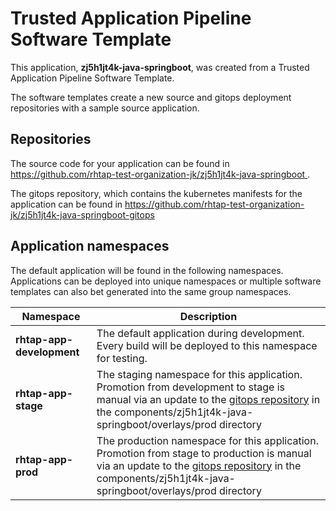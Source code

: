 # Trusted Application Pipeline Software Template

This application, **zj5h1jt4k-java-springboot**, was created from a Trusted Application Pipeline Software Template.

The software templates create a new source and gitops deployment repositories with a sample source application. 

## Repositories

The source code for your application can be found in [https://github.com/rhtap-test-organization-jk/zj5h1jt4k-java-springboot ](https://github.com/rhtap-test-organization-jk/zj5h1jt4k-java-springboot ).
 
The gitops repository, which contains the kubernetes manifests for the application can be found in 
[https://github.com/rhtap-test-organization-jk/zj5h1jt4k-java-springboot-gitops ](https://github.com/rhtap-test-organization-jk/zj5h1jt4k-java-springboot-gitops ) 

## Application namespaces 

The default application will be found in the following namespaces. Applications can be deployed into unique namespaces or multiple software templates can also bet generated into the same group namespaces.  

|  Namespace   |  Description   |  
| -------- | -------- |   
| **rhtap-app-development** | The default application during development. Every build will be deployed to this namespace for testing. | 
| **rhtap-app-stage** | The staging namespace for this application. Promotion from development to stage is manual via an update to the [gitops repository](https://github.com/rhtap-test-organization-jk/zj5h1jt4k-java-springboot-gitops ) in the components/zj5h1jt4k-java-springboot/overlays/prod directory |  
| **rhtap-app-prod** | The production namespace for this application. Promotion from stage to production is manual via an update to the [gitops repository](https://github.com/rhtap-test-organization-jk/zj5h1jt4k-java-springboot-gitops ) in the components/zj5h1jt4k-java-springboot/overlays/prod directory | 